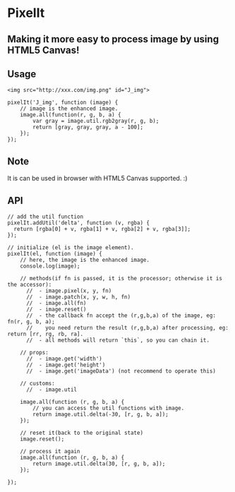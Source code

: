 # PixelIt

Making it more easy to process image by using HTML5 Canvas!
---

## Usage

    <img src="http://xxx.com/img.png" id="J_img">

    pixelIt('J_img', function (image) {
        // image is the enhanced image.
        image.all(function(r, g, b, a) {
            var gray = image.util.rgb2gray(r, g, b);
            return [gray, gray, gray, a - 100];
        });
    });

## Note

It is can be used in browser with HTML5 Canvas supported. :)

## API
    // add the util function
    pixelIt.addUtil('delta', function (v, rgba) {
      return [rgba[0] + v, rgba[1] + v, rgba[2] + v, rgba[3]];
    });

    // initialize (el is the image element).
    pixelIt(el, function (image) {
        // here, the image is the enhanced image.
        console.log(image);

        // methods(if fn is passed, it is the processor; otherwise it is the accessor):
          //  - image.pixel(x, y, fn)
          //  - image.patch(x, y, w, h, fn)
          //  - image.all(fn)
          //  - image.reset()
          //  - the callback fn accept the (r,g,b,a) of the image, eg: fn(r, g, b, a);
          //    you need return the result (r,g,b,a) after processing, eg: return [rr, rg, rb, ra].
          //  - all methods will return `this`, so you can chain it.

        // props:
          //  - image.get('width')
          //  - image.get('height')
          //  - image.get('imageData') (not recommend to operate this)

        // customs:
          //  - image.util

        image.all(function (r, g, b, a) {
            // you can access the util functions with image.
            return image.util.delta(-30, [r, g, b, a]);
        });

        // reset it(back to the original state)
        image.reset();

        // process it again
        image.all(function (r, g, b, a) {
            return image.util.delta(30, [r, g, b, a]);
        });

    });

